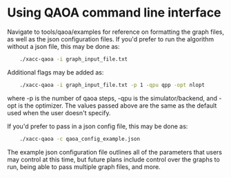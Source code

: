 # Using QAOA command line interface
Navigate to tools/qaoa/examples for reference on formatting the graph files, as well as the json configuration files. If you'd prefer to run the algorithm without a json file, this may be done as:

```bash
    ./xacc-qaoa -i graph_input_file.txt
```

Additional flags may be added as:

```bash
    ./xacc-qaoa -i graph_input_file.txt -p 1 -qpu qpp -opt nlopt 
```

where -p is the number of qaoa steps, -qpu is the simulator/backend, and -opt is the optimizer. The values passed above are the same as the default used when the user doesn't specify. 

If you'd prefer to pass in a json config file, this may be done as:

```bash
    ./xacc-qaoa -c qaoa_config_example.json
```

The example json configuration file outlines all of the parameters that users may control at this time, but future plans include control over the graphs to run, being able to pass multiple graph files, and more. 